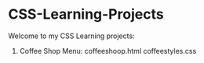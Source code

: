 # CSS-Learning-Projects
Welcome to my CSS Learning projects:

1. Coffee Shop Menu:
   coffeeshoop.html
   coffeestyles.css
